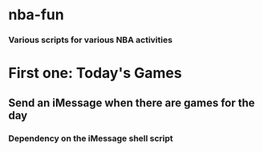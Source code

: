 # nba-fun
### Various scripts for various NBA activities

# First one: Today's Games
## Send an iMessage when there are games for the day
### Dependency on the iMessage shell script
